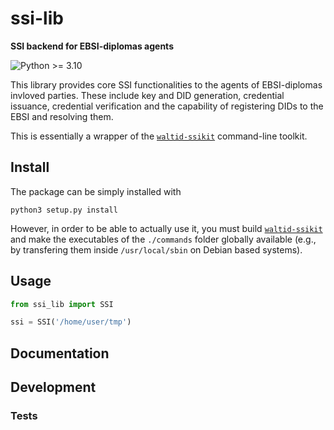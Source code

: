 # ssi-lib

**SSI backend for EBSI-diplomas agents**

![Python >= 3.10](https://img.shields.io/badge/python-%3E%3D%203.10-blue.svg)

This library provides core SSI functionalities to the agents of EBSI-diplomas
invloved parties. These include key and DID generation, credential issuance,
credential verification and the capability of registering DIDs to the EBSI and
resolving them.

This is essentially a wrapper of the
[`waltid-ssikit`](https://github.com/walt-id/waltid-ssikit) command-line
toolkit.

## Install

The package can be simply installed with

```
python3 setup.py install 
```

However, in order to be able to actually use it, you must build
[`waltid-ssikit`](https://github.com/walt-id/waltid-ssikit)
and make the executables of the `./commands` folder globally 
available (e.g., by transfering them inside `/usr/local/sbin` 
on Debian based systems).

## Usage

```python
from ssi_lib import SSI

ssi = SSI('/home/user/tmp')
```

## Documentation

## Development

### Tests
